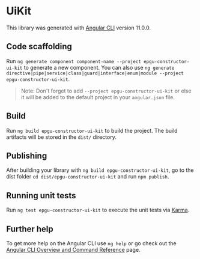 # UiKit

This library was generated with [Angular CLI](https://github.com/angular/angular-cli) version 11.0.0.

## Code scaffolding

Run `ng generate component component-name --project epgu-constructor-ui-kit` to generate a new component. You can also use `ng generate directive|pipe|service|class|guard|interface|enum|module --project epgu-constructor-ui-kit`.
> Note: Don't forget to add `--project epgu-constructor-ui-kit` or else it will be added to the default project in your `angular.json` file. 

## Build

Run `ng build epgu-constructor-ui-kit` to build the project. The build artifacts will be stored in the `dist/` directory.

## Publishing

After building your library with `ng build epgu-constructor-ui-kit`, go to the dist folder `cd dist/epgu-constructor-ui-kit` and run `npm publish`.

## Running unit tests

Run `ng test epgu-constructor-ui-kit` to execute the unit tests via [Karma](https://karma-runner.github.io).

## Further help

To get more help on the Angular CLI use `ng help` or go check out the [Angular CLI Overview and Command Reference](https://angular.io/cli) page.
